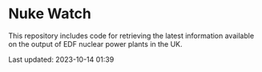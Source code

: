 # Nuke Watch

This repository includes code for retrieving the latest information available on the output of EDF nuclear power plants in the UK.

Last updated: 2023-10-14 01:39